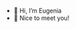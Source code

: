 - 👋 Hi, I’m Eugenia
- 👀 Nice to meet you!
  
<!---

ECoreen is a ✨ special ✨ repository because its `README.md` (this file) appears on your GitHub profile.
You can click the Preview link to take a look at your changes.

--->
